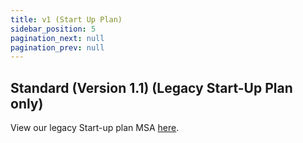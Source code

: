 ```yaml
---
title: v1 (Start Up Plan)
sidebar_position: 5
pagination_next: null
pagination_prev: null
---
```


## Standard (Version 1.1) (Legacy Start-Up Plan only)

View our legacy Start-up plan MSA [here](https://www.codat.io/startupterms/).

